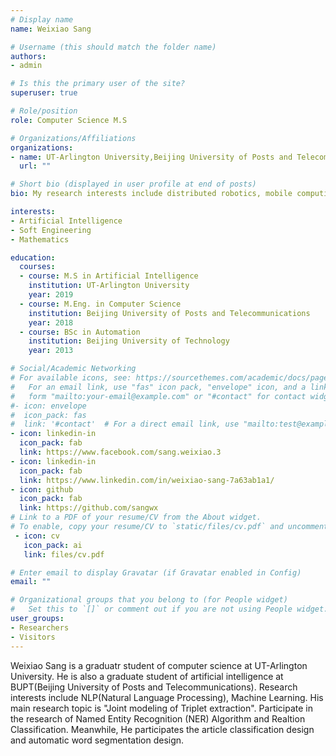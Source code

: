 ```yaml
---
# Display name
name: Weixiao Sang

# Username (this should match the folder name)
authors:
- admin

# Is this the primary user of the site?
superuser: true

# Role/position
role: Computer Science M.S

# Organizations/Affiliations
organizations:
- name: UT-Arlington University,Beijing University of Posts and Telecommunications
  url: ""

# Short bio (displayed in user profile at end of posts)
bio: My research interests include distributed robotics, mobile computing and programmable matter.

interests:
- Artificial Intelligence
- Soft Engineering
- Mathematics

education:
  courses:
  - course: M.S in Artificial Intelligence
    institution: UT-Arlington University
    year: 2019
  - course: M.Eng. in Computer Science
    institution: Beijing University of Posts and Telecommunications
    year: 2018
  - course: BSc in Automation
    institution: Beijing University of Technology
    year: 2013

# Social/Academic Networking
# For available icons, see: https://sourcethemes.com/academic/docs/page-builder/#icons
#   For an email link, use "fas" icon pack, "envelope" icon, and a link in the
#   form "mailto:your-email@example.com" or "#contact" for contact widget.
#- icon: envelope
#  icon_pack: fas
#  link: '#contact'  # For a direct email link, use "mailto:test@example.org".
- icon: linkedin-in
  icon_pack: fab
  link: https://www.facebook.com/sang.weixiao.3
- icon: linkedin-in
  icon_pack: fab
  link: https://www.linkedin.com/in/weixiao-sang-7a63ab1a1/
- icon: github
  icon_pack: fab
  link: https://github.com/sangwx
# Link to a PDF of your resume/CV from the About widget.
# To enable, copy your resume/CV to `static/files/cv.pdf` and uncomment the lines below.
 - icon: cv
   icon_pack: ai
   link: files/cv.pdf

# Enter email to display Gravatar (if Gravatar enabled in Config)
email: ""

# Organizational groups that you belong to (for People widget)
#   Set this to `[]` or comment out if you are not using People widget.
user_groups:
- Researchers
- Visitors
---
```


Weixiao Sang is a graduatr student of computer science at UT-Arlington University. He is also a graduate student of artificial intelligence at BUPT(Beijing University of Posts and Telecommunications). Research interests include NLP(Natural Language Processing), Machine Learning. His main research topic is "Joint modeling of Triplet extraction". Participate in the research of Named Entity Recognition (NER) Algorithm and Realtion Classification. Meanwhile, He participates the article classification design and automatic word segmentation design.
